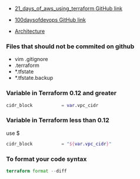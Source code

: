 * [21_days_of_aws_using_terraform GitHub link](https://github.com/100daysofdevops/21_days_of_aws_using_terraform)

* [100daysofdevops GitHub link](https://github.com/100daysofdevops/100daysofdevops)

* [Architecture](https://secure.meetupstatic.com/photos/event/e/8/d/2/highres_486419602.jpeg)

### Files that should not be commited on github
* vim .gitignore
* .terraform
* *.tfstate
* *.tfstate.backup

### Variable in Terraform 0.12 and greater
```tf
cidr_block           = var.vpc_cidr
```

### Variable in Terraform less than 0.12
use $ 
```tf
cidr_block           = "${var.vpc_cidr}"
```

### To format your code syntax
```tf
terraform format --diff
```